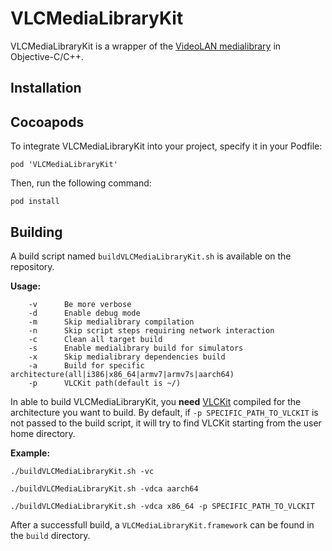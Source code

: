 # VLCMediaLibraryKit

VLCMediaLibraryKit is a wrapper of the [VideoLAN medialibrary][1] in Objective-C/C++.

## Installation

## Cocoapods

To integrate VLCMediaLibraryKit into your project, specify it in your Podfile:

`pod 'VLCMediaLibraryKit'`

Then, run the following command:

`pod install`

## Building

A build script named `buildVLCMediaLibraryKit.sh` is available on the repository.

**Usage:**

```
    -v      Be more verbose
    -d      Enable debug mode
    -m      Skip medialibrary compilation
    -n      Skip script steps requiring network interaction
    -c      Clean all target build
    -s      Enable medialibrary build for simulators
    -x      Skip medialibrary dependencies build
    -a      Build for specific architecture(all|i386|x86_64|armv7|armv7s|aarch64)
    -p      VLCKit path(default is ~/)
```


In able to build VLCMediaLibraryKit, you **need** [VLCKit][2] compiled for the architecture you want to build.
By default, if `-p SPECIFIC_PATH_TO_VLCKIT` is not passed to the build script, it will try to find VLCKit starting from the user home directory.


**Example:**

`./buildVLCMediaLibraryKit.sh -vc`

`./buildVLCMediaLibraryKit.sh -vdca aarch64`

`./buildVLCMediaLibraryKit.sh -vdca x86_64 -p SPECIFIC_PATH_TO_VLCKIT`

After a successfull build, a `VLCMediaLibraryKit.framework` can be found in the `build` directory.

[1]: https://code.videolan.org/videolan/medialibrary
[2]: https://code.videolan.org/videolan/VLCKit
